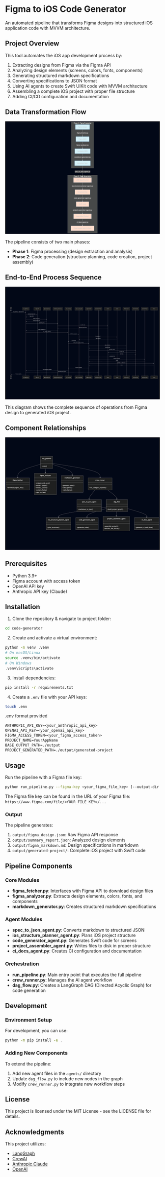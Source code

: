 # Figma to iOS Code Generator

An automated pipeline that transforms Figma designs into structured iOS application code with MVVM architecture.

## Project Overview

This tool automates the iOS app development process by:

1. Extracting designs from Figma via the Figma API
2. Analyzing design elements (screens, colors, fonts, components)
3. Generating structured markdown specifications
4. Converting specifications to JSON format
5. Using AI agents to create Swift UIKit code with MVVM architecture
6. Assembling a complete iOS project with proper file structure
7. Adding CI/CD configuration and documentation

## Data Transformation Flow

![Data Transformation Flow](https://github.com/trongtin1495/code-generator/raw/main/data-transformation-flow.png)

The pipeline consists of two main phases:

- **Phase 1**: Figma processing (design extraction and analysis)
- **Phase 2**: Code generation (structure planning, code creation, project assembly)

## End-to-End Process Sequence

![End-to-End Process Sequence](https://github.com/trongtin1495/code-generator/raw/main/end-to-end-process.png)

This diagram shows the complete sequence of operations from Figma design to generated iOS project.

## Component Relationships

![Component Relationships](https://github.com/trongtin1495/code-generator/raw/main/component-relationships.png)

## Prerequisites

- Python 3.9+
- Figma account with access token
- OpenAI API key
- Anthropic API key (Claude)

## Installation

1. Clone the repository & navigate to project folder:

```bash
cd code-generator
```

2. Create and activate a virtual environment:

```bash
python -m venv .venv
# On macOS/Linux
source .venv/bin/activate
# On Windows
.venv\Scripts\activate
```

3. Install dependencies:

```bash
pip install -r requirements.txt
```

4. Create a `.env` file with your API keys:

```bash
touch .env
```

.env format provided

```
ANTHROPIC_API_KEY=<your_anthropic_api_key>
OPENAI_API_KEY=<your_openai_api_key>
FIGMA_ACCESS_TOKEN=<your_figma_access_token>
PROJECT_NAME=YourAppName
BASE_OUTPUT_PATH=./output
PROJECT_GENERATED_PATH=./output/generated-project
```

## Usage

Run the pipeline with a Figma file key:

```bash
python run_pipeline.py --figma-key <your_figma_file_key> [--output-dir <custom_output_directory>]
```

The Figma file key can be found in the URL of your Figma file:
`https://www.figma.com/file/<YOUR_FILE_KEY>/...`

### Output

The pipeline generates:

1. `output/figma_design.json`: Raw Figma API response
2. `output/summary_report.json`: Analyzed design elements
3. `output/figma_markdown.md`: Design specifications in markdown
4. `output/generated-project/`: Complete iOS project with Swift code

## Pipeline Components

### Core Modules

- **figma_fetcher.py**: Interfaces with Figma API to download design files
- **figma_analyzer.py**: Extracts design elements, colors, fonts, and components
- **markdown_generator.py**: Creates structured markdown specifications

### Agent Modules

- **spec_to_json_agent.py**: Converts markdown to structured JSON
- **ios_structure_planner_agent.py**: Plans iOS project structure
- **code_generator_agent.py**: Generates Swift code for screens
- **project_assembler_agent.py**: Writes files to disk in proper structure
- **ci_docs_agent.py**: Creates CI configuration and documentation

### Orchestration

- **run_pipeline.py**: Main entry point that executes the full pipeline
- **crew_runner.py**: Manages the AI agent workflow
- **dag_flow.py**: Creates a LangGraph DAG (Directed Acyclic Graph) for code generation

## Development

### Environment Setup

For development, you can use:

```bash
python -m pip install -e .
```

### Adding New Components

To extend the pipeline:

1. Add new agent files in the `agents/` directory
2. Update `dag_flow.py` to include new nodes in the graph
3. Modify `crew_runner.py` to integrate new workflow steps

## License

This project is licensed under the MIT License - see the LICENSE file for details.

## Acknowledgments

This project utilizes:

- [LangGraph](https://github.com/langchain-ai/langgraph)
- [CrewAI](https://github.com/crewai/crewai)
- [Anthropic Claude](https://www.anthropic.com/)
- [OpenAI](https://openai.com/)
